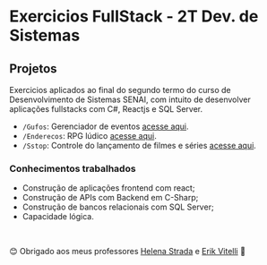 # Exercicios FullStack - 2T Dev. de Sistemas 

## Projetos

Exercicios aplicados ao final do segundo termo do curso de Desenvolvimento de Sistemas SENAI, com intuito de desenvolver aplicações fullstacks com C#, Reactjs e SQL Server.

- `/Gufos`: Gerenciador de eventos [acesse aqui]().
- `/Enderecos`: RPG lúdico [acesse aqui]().
- `/Sstop`: Controle do lançamento de filmes e séries [acesse aqui]().


### Conhecimentos trabalhados

- Construção de aplicações frontend com react;
- Construção de APIs com Backend em C-Sharp;
- Construção de bancos relacionais com SQL Server;
- Capacidade lógica.

&nbsp;

😊 Obrigado aos meus professores [Helena Strada](https://github.com/hstrada) e [Erik Vitelli](https://github.com/EVitelli) 💜 